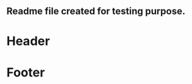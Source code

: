 ## Readme file created for testing purpose.


<div class="header">
<h1>Header</h1>
</div>


<div class="footer">
<h1> Footer </h1>
</div>
